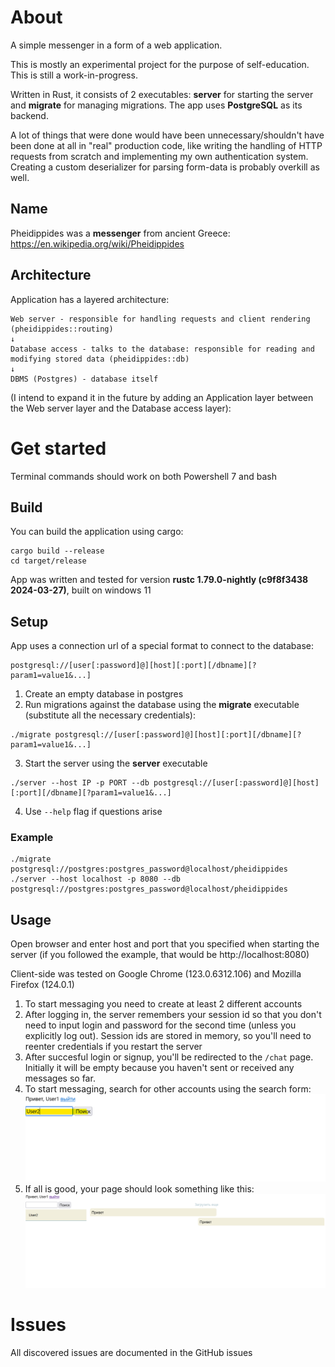 # About

A simple messenger in a form of a web application.

This is mostly an experimental project for the purpose of self-education. This is still a work-in-progress.

Written in Rust, it consists of 2 executables: **server** for starting the server and **migrate** for managing migrations. The app uses **PostgreSQL** as its backend.

A lot of things that were done would have been unnecessary/shouldn't have been done at all in "real" production code, like writing the handling of HTTP requests from scratch and implementing my own authentication system. Creating a custom deserializer for parsing form-data is probably overkill as well.

## Name

Pheidippides was a **messenger** from ancient Greece: https://en.wikipedia.org/wiki/Pheidippides

## Architecture

Application has a layered architecture:

```
Web server - responsible for handling requests and client rendering (pheidippides::routing)
↓
Database access - talks to the database: responsible for reading and modifying stored data (pheidippides::db)
↓
DBMS (Postgres) - database itself
```

(I intend to expand it in the future by adding an Application layer between the Web server layer and the Database access layer):

# Get started

Terminal commands should work on both Powershell 7 and bash 

## Build

You can build the application using cargo:

```
cargo build --release
cd target/release
```

App was written and tested for version **rustc 1.79.0-nightly (c9f8f3438 2024-03-27)**, built on windows 11

## Setup

App uses a connection url of a special format to connect to the database:

```
postgresql://[user[:password]@][host][:port][/dbname][?param1=value1&...]
```

1. Create an empty database in postgres
2. Run migrations against the database using the **migrate** executable (substitute all the necessary credentials):
```
./migrate postgresql://[user[:password]@][host][:port][/dbname][?param1=value1&...]
```
3. Start the server using the **server** executable
```
./server --host IP -p PORT --db postgresql://[user[:password]@][host][:port][/dbname][?param1=value1&...]
```
4. Use `--help` flag if questions arise


### Example

```
./migrate postgresql://postgres:postgres_password@localhost/pheidippides
./server --host localhost -p 8080 --db postgresql://postgres:postgres_password@localhost/pheidippides
```

## Usage

Open browser and enter host and port that you specified when starting the server (if you followed the example, that would be http://localhost:8080)

Client-side was tested on Google Chrome (123.0.6312.106) and Mozilla Firefox (124.0.1)

1. To start messaging you need to create at least 2 different accounts
2. After logging in, the server remembers your session id so that you don't need to input login and password for the second time (unless you explicitly log out). Session ids are stored in memory, so you'll need to reenter credentials if you restart the server
3. After succesful login or signup, you'll be redirected to the `/chat` page. Initially it will be empty because you haven't sent or received any messages so far.
4. To start messaging, search for other accounts using the search form:
![](images/search_form_screenshot.png)
5. If all is good, your page should look something like this:
![](images/ui_screenshot.png)

# Issues

All discovered issues are documented in the GitHub issues
